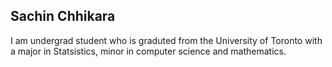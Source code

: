 

## Sachin Chhikara
I am undergrad student who is graduted from the University of Toronto with a major in Statsistics, minor in computer science and mathematics.

<!--
**SachinChhikara/SachinChhikara** is a ✨ _special_ ✨ repository because its `README.md` (this file) appears on your GitHub profile.


